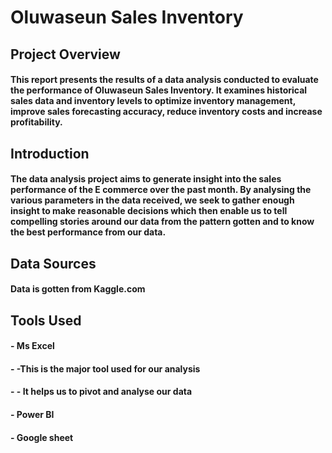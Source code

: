 # Oluwaseun Sales Inventory
## Project Overview 
#### This report presents the results of a data analysis conducted to evaluate the performance of Oluwaseun Sales Inventory. It examines historical sales data and inventory levels to optimize inventory management, improve sales forecasting accuracy, reduce inventory costs and increase profitability.
## Introduction
#### The data analysis project aims to generate insight into the sales performance of the E commerce over the past month. By analysing the various parameters in the data received, we seek to gather enough insight to make reasonable decisions which then enable us to tell compelling stories around our data from the pattern gotten and to know the best performance from our data.
## Data Sources
#### Data is gotten from Kaggle.com
## Tools Used
#### - Ms Excel
#### - -This is the major tool used for our analysis
#### - - It helps us to pivot and analyse our data
#### - Power BI
#### - Google sheet
